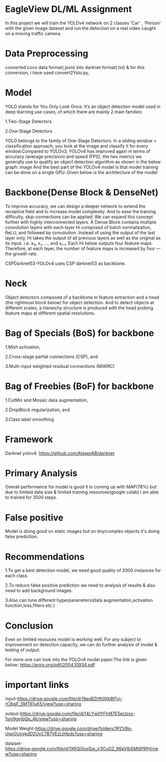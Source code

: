 # EagleView DL/ML Assignment
In this project we will train the YOLOv4 network on 2 classes 'Car' , 'Person' with the given image dataset and run the detection on a real video caught on a moving traffic camera.
# Data Preprocessing
converted coco data format(.json) into darknet format(.txt) & for this conversion, i have used convert2Yolo.py,
# Model
YOLO stands for You Only Look Once. It’s an object detection model used in deep learning use cases, of which there are mainly 2 main families:

1.Two-Stage Detectors

2.One-Stage Detectors

YOLO belongs to the family of One-Stage Detectors. In a sliding window + classification approach, you look at the image and classify it for every window.Compared to YOLOv3, YOLOv4 has improved again in terms of accuracy (average precision) and speed (FPS), the two metrics we generally use to qualify an object detection algorithm as shown in the below graph: image And the best part of the YOLOv4 model is that model training can be done on a single GPU. Given below is the architecture of the model:

# Backbone(Dense Block & DenseNet)
To improve accuracy, we can design a deeper network to extend the receptive field and to increase model complexity. And to ease the training difficulty, skip-connections can be applied. We can expand this concept further with highly interconnected layers.
A Dense Block contains multiple convolution layers with each layer Hi composed of batch normalization, ReLU, and followed by convolution. Instead of using the output of the last layer only, Hi takes the output of all previous layers as well as the original as its input. i.e. x₀, x₁, …, and xᵢ₋₁. Each Hi below outputs four feature maps. Therefore, at each layer, the number of feature maps is increased by four — the growth rate.

CSPDarknet53-YOLOv4 uses CSP darknet53 as backbone.


# Neck
Object detectors composed of a backbone in feature extraction and a head (the rightmost block below) for object detection. And to detect objects at different scales, a hierarchy structure is produced with the head probing feature maps at different spatial resolutions.

# Bag of Specials (BoS) for backbone
1.Mish activation,

2.Cross-stage partial connections (CSP), and

3.Multi-input weighted residual connections (MiWRC)


# Bag of Freebies (BoF) for backbone
1.CutMix and Mosaic data augmentation,

2.DropBlock regularization, and

3.Class label smoothing


# Framework
Darknet yolov4:
https://github.com/AlexeyAB/darknet

# Primary Analysis
Overall performance for model is good it is coming up with MAP(78%) but due to limited data size & limited training resources(google colab) i am able to trained for 3500 steps.

# False positive
Model is doing good on static images but on tiny/complex objects it's doing false prediction.

# Recommendations
1.To get a best detection model, we need good quality of 2000 instances for each class. 

2.To reduce false positive prediction we need to analysis of results & also need to add background images.

3.Also can tune different hyperparameters(data augmentation,activation function,loss,filters etc.)

# Conclusion
Even on limited resouces model is working well. For any subject to improvement on detection capacity, we can do further analysis of model & testing of output.

For more one can look into the YOLOv4 model paper.The link is given below:
https://arxiv.org/pdf/2004.10934.pdf

# important links
input-https://drive.google.com/file/d/19aqBZHfi0XbBf1yi-rC8qjF_5MT61uK5/view?usp=sharing

output-https://drive.google.com/file/d/14LYw0YFht87E5eUzsx-1sm9gnjbQp_4k/view?usp=sharing

Model Weight-https://drive.google.com/drive/folders/1PZV8p-UspGUoykdD2UvC787VEzLtHpds?usp=sharing

dataset-https://drive.google.com/file/d/1X6Qj5osQw_ir3CuGZ_96eVIbSMt6f9fH/view?usp=sharing
